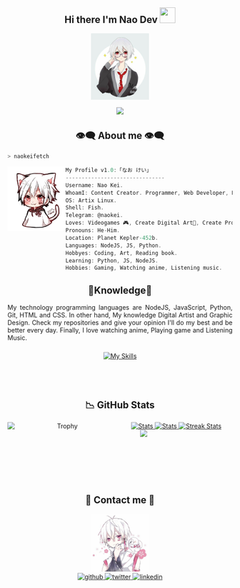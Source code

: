 <h2 align="center">Hi there I'm Nao Dev <img src="https://media.giphy.com/media/hvRJCLFzcasrR4ia7z/giphy.gif" width="35px" height="35px"></h2>
<div align="center">
<img src="IMG/b6cca867ffec47ae090fb68fdd8550cc.jpg" width="130px">
</div>
<p align="center">
    <img src="https://komarev.com/ghpvc/?username=naokeidev&color=F5C2E7&style=plastic&label=Profile+Views">
</p>

<h2 align="center"> 👁️‍🗨️ About me 👁️‍🗨️ </h2>

```zsh
> naokeifetch
```

<img align="left" src="IMG/4d94030bb62897c4aa954089ffe7f632-removebg-preview.png" width="130px"/> 

```csharp
My Profile v1.0:「なお けい」
-------------------------------
Username: Nao Kei.
WhoamI: Content Creator. Programmer, Web Developer, Digital Artist, Gamer.
OS: Artix Linux.
Shell: Fish.
Telegram: @naokei.
Loves: Videogames 🎮, Create Digital Art🎨, Create Programming Project💻.
Pronouns: He-Him.
Location: Planet Kepler-452b.
Languages: NodeJS, JS, Python.
Hobbyes: Coding, Art, Reading book.
Learning: Python, JS, NodeJS.
Hobbies: Gaming, Watching anime, Listening music.
```


<div>
<h2 align="center"> 🔎Knowledge📖 </h2>
</div>
<div align = "center">
<p align = "justify">My technology programming languages are NodeJS, JavaScript, Python, Git, HTML and CSS. In other hand, My knowledge Digital Artist and Graphic Design. Check my repositories and give your opinion I'll do my best and be better every day. Finally, I love watching anime, Playing game and Listening Music. <br></p>
<p align = "center">
     <a href="https://skillicons.dev">
        <img style="margin: 10px"src="https://skillicons.dev/icons?i=bash,linux,git,github,py,css,html,js,nodejs,sqlite&perline=8"alt="My Skills"/> 
    </a>
</p>
<br>
<br>
</div>

<h2 align = "center"> 📉 GitHub Stats</h2>
<div> 
<p align = "center">
    <a href="https://github-readme-stats.vercel.app">
        <img width="49%" alt="Stats" src="https://github-readme-stats.vercel.app/api?username=naokeidev&count_private=true&theme=codeSTACKr&show_icons=true&hide_border=false"/>
    </a>
    <a href="https://github-readme-stats.vercel.app">
        <img width="49%" alt="Stats" src="https://github-readme-stats.vercel.app/api?username=naokeidev&count_private=true&theme=codeSTACKr&show_icons=true&hide_border=false"/>
    </a>
    <a href="https://github-readme-streak-stats.herokuapp.com">
        <img width="49%" alt="Streak Stats" src="https://github-readme-streak-stats.herokuapp.com/?user=naokeidev&theme=codeSTACKr&hide_border=false&date_format=%5BY%20%5DM%20j"/>
    </a>
    <a href="https://github.com/ryo-ma/github-profile-trophy">
        <img width="50%" align="left"alt="Trophy" src="https://github-profile-trophy.vercel.app/?username=naokeidev&theme=juicyfresh&row=4&column=4"/>
        <img src="https://github-readme-stats.vercel.app/api/top-langs/?username=naokeidev&hide_border=false&theme=codeSTACKr&layout=compact&hide_progress=false&hide=jupyter%20notebook&langs_count=6" align="right" width = "41%" />
    </a>
</p>
<br>
<br>
<br>
<br>
<br>
<br>
</div>


<h2 align ="center"> 📝 Contact me 📝</h2>
<div align="center">
<img src = "IMG/dfc7d542d72d5318672c4384352bccd3.jpg" width = "130px"/><br>
<a href="https://github.com/naokeidev" target="_blank">
<img src=https://img.shields.io/badge/github-%2324292e.svg?&style=for-the-badge&logo=github&logoColor=white alt=github style="margin-bottom: 5px;" />
</a>
<a href="https://facebook.com/naokeidev" target="_blank">
<img src=https://img.shields.io/badge/facebook-%2300acee.svg?&style=for-the-badge&logo=facebook&logoColor=white alt=twitter style="margin-bottom: 5px;" />
</a>
<a href="https://linkedin.com/in/juan-ang-1307191b0" target="_blank">
<img src=https://img.shields.io/badge/telegram-%231E77B5.svg?&style=for-the-badge&logo=telegram&logoColor=white alt=linkedin style="margin-bottom: 5px;" />
</a>
</div>  
